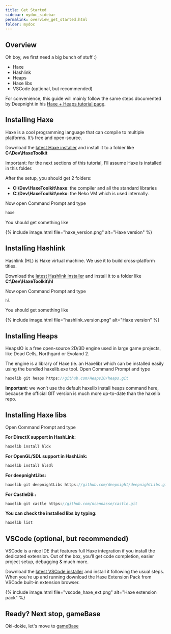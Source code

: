 ```yaml
---
title: Get Started
sidebar: mydoc_sidebar
permalink: overview_get_started.html
folder: mydoc
---
```


## Overview

Oh boy, we first need a big bunch of stuff :)

*  Haxe
*  Hashlink
*  Heaps
*  Haxe libs
*  VSCode (optional, but recommended)

For convenience, this guide will mainly follow the same steps documented by Deepnight in his [Haxe + Heaps tutorial page](https://deepnight.net/tutorials/).

## Installing Haxe 
Haxe is a cool programming language that can compile to multiple platforms. It’s free and open-source.

Download the [latest Haxe installer](https://haxe.org/download/) and install it to a folder like **C:\Dev\HaxeToolkit**

Important: for the next sections of this tutorial, I’ll assume Haxe is installed in this folder.

After the setup, you should get 2 folders:

*  **C:\Dev\HaxeToolkit\haxe**: the compiler and all the standard libraries
*  **C:\Dev\HaxeToolkit\neko**: the Neko VM which is used internally.

Now open Command Prompt and type 

```haxe
haxe
```

You should get something like

{% include image.html file="haxe_version.png" alt="Haxe version" %}


## Installing Hashlink 
Hashlink (HL) is Haxe virtual machine. We use it to build cross-platform titles.

Download the [latest Hashlink installer](https://haxe.org/download/) and install it to a folder like **C:\Dev\HaxeToolkit\hl**

Now open Command Prompt and type 

```haxe
hl
```

You should get something like

{% include image.html file="hashlink_version.png" alt="Haxe version" %}

## Installing Heaps 
HeapsIO is a free open-source 2D/3D engine used in large game projects, like Dead Cells, Northgard or Evoland 2.

The engine is a library of Haxe (ie. an Haxelib) which can be installed easily using the bundled haxelib.exe tool.
Open Command Prompt and type 

```haxe
haxelib git heaps https://github.com/HeapsIO/heaps.git 
```

**Important**: we won’t use the default haxelib install heaps command here, because the official GIT version is much more up-to-date than the haxelib repo.

## Installing Haxe libs

Open Command Prompt and type 


**For DirectX support in HashLink:**
```haxe
haxelib install hldx
```
**For OpenGL/SDL support in HashLink:**
```haxe
haxelib install hlsdl
```
**For deepnightLibs:**
```haxe
haxelib git deepnightLibs https://github.com/deepnight/deepnightLibs.git
```
**For CastleDB :**
```haxe
haxelib git castle https://github.com/ncannasse/castle.git
```

**You can check the installed libs by typing:**
```haxe
haxelib list
```


## VSCode (optional, but recommended)

VSCode is a nice IDE that features full Haxe integration if you install the dedicated extension. Out of the box, you’ll get code completion, easier project setup, debugging & much more.

Download the [latest VSCode installer](https://code.visualstudio.com/) and install it following the usual steps.
When you're up and running download the Haxe Extension Pack from VSCode built-in extension browser.

{% include image.html file="vscode_haxe_ext.png" alt="Haxe extension pack" %}


## Ready? Next stop, gameBase

Oki-dokie, let's move to [gameBase](gamebase_setup.html)